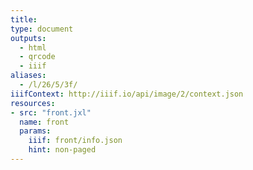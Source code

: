 ```yaml
---
title:
type: document
outputs:
  - html
  - qrcode
  - iiif
aliases:
  - /l/26/5/3f/
iiifContext: http://iiif.io/api/image/2/context.json
resources:
- src: "front.jxl"
  name: front
  params:
    iiif: front/info.json
    hint: non-paged
---
```

